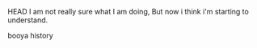 HEAD
I am not really sure what I am doing, But now i think i'm starting to understand.

booya
history
